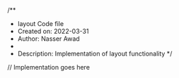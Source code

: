 /**
 * layout Code file
 * Created on: 2022-03-31
 * Author: Nasser Awad
 *
 * Description: Implementation of layout functionality
 */
 
// Implementation goes here

